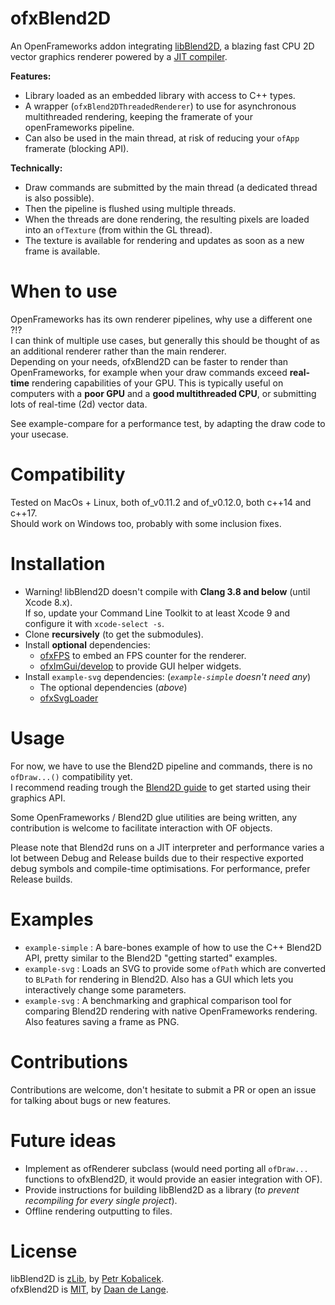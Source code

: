 # ofxBlend2D

An OpenFrameworks addon integrating [libBlend2D](https://blend2d.com/), a blazing fast CPU 2D vector graphics renderer powered by a [JIT compiler](https://en.wikipedia.org/wiki/Just-in-time_compilation).

**Features:**  
- Library loaded as an embedded library with access to C++ types.
- A wrapper (`ofxBlend2DThreadedRenderer`) to use for asynchronous multithreaded rendering, keeping the framerate of your openFrameworks pipeline.
- Can also be used in the main thread, at risk of reducing your `ofApp` framerate (blocking API).

**Technically:**  
- Draw commands are submitted by the main thread (a dedicated thread is also possible).
- Then the pipeline is flushed using multiple threads.
- When the threads are done rendering, the resulting pixels are loaded into an `ofTexture` (from within the GL thread).
- The texture is available for rendering and updates as soon as a new frame is available.

# When to use
OpenFrameworks has its own renderer pipelines, why use a different one ?!?  
I can think of multiple use cases, but generally this should be thought of as an additional renderer rather than the main renderer.  
Depending on your needs, ofxBlend2D can be faster to render than OpenFrameworks, for example when your draw commands exceed **real-time** rendering capabilities of your GPU. This is typically useful on computers with a **poor GPU** and a **good multithreaded CPU**, or submitting lots of real-time (2d) vector data.

See example-compare for a performance test, by adapting the draw code to your usecase.

# Compatibility
Tested on MacOs + Linux, both of_v0.11.2 and of_v0.12.0, both c++14 and c++17.  
Should work on Windows too, probably with some inclusion fixes.

# Installation
- Warning! libBlend2D doesn't compile with **Clang 3.8 and below** (until Xcode 8.x).  
  If so, update your Command Line Toolkit to at least Xcode 9 and configure it with `xcode-select -s`.
- Clone **recursively** (to get the submodules).
- Install **optional** dependencies:  
  - [ofxFPS](https://github.com/tobiasebsen/ofxFps) to embed an FPS counter for the renderer.
  - [ofxImGui/develop](https://github.com/jvcleave/ofxImGui/tree/develop) to provide GUI helper widgets.
- Install `example-svg` dependencies: (*`example-simple` doesn't need any*)  
  - The optional dependencies (*above*)
  - [ofxSvgLoader](https://github.com/NickHardeman/ofxSvgLoader)


# Usage
For now, we have to use the Blend2D pipeline and commands, there is no `ofDraw...()` compatibility yet.  
I recommend reading trough the [Blend2D guide](https://blend2d.com/doc/getting-started.html) to get started using their graphics API.

Some OpenFrameworks / Blend2D glue utilities are being written, any contribution is welcome to facilitate interaction with OF objects.

Please note that Blend2d runs on a JIT interpreter and performance varies a lot between Debug and Release builds due to their respective exported debug symbols and compile-time optimisations. For performance, prefer Release builds.

# Examples
- `example-simple` : A bare-bones example of how to use the C++ Blend2D API, pretty similar to the Blend2D "getting started" examples.
- `example-svg` : Loads an SVG to provide some `ofPath` which are converted to `BLPath` for rendering in Blend2D. Also has a GUI which lets you interactively change some parameters.
- `example-svg` : A benchmarking and graphical comparison tool for comparing Blend2D rendering with native OpenFrameworks rendering. Also features saving a frame as PNG.

# Contributions
Contributions are welcome, don't hesitate to submit a PR or open an issue for talking about bugs or new features.

# Future ideas
- Implement as ofRenderer subclass (would need porting all `ofDraw...` functions to ofxBlend2D, it would provide an easier integration with OF).
- Provide instructions for building libBlend2D as a library (*to prevent recompiling for every single project*).
- Offline rendering outputting to files.

# License
libBlend2D is [zLib](https://github.com/blend2d/blend2d/blob/master/LICENSE.md), by [Petr Kobalicek](https://kobalicek.com).  
ofxBlend2D is [MIT](https://github.com/daandelange/ofxBlend2D/blob/master/LICENSE.md), by [Daan de Lange](https://daandelange.com/).  
